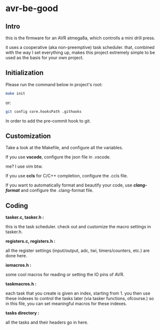 # avr-be-good

## Intro

this is the firmware for an AVR atmega8a, which controlls a mini drill press.

it uses a cooperative (aka non-preemptive) task scheduler. that, combined with
the way I set everything up, makes this project extremely simple to be used
as the basis for your own project.

## Initialization

Please run the command below in project's root:

```sh
make init
```

or:

```sh
git config core.hooksPath .githooks
```

In order to add the pre-commit hook to git.

## Customization

Take a look at the Makefile, and configure all the variables.

If you use **vscode**, configure the json file in .vscode.

me? I use vim btw.

If you use **ccls** for C/C++ completion, configure the .ccls file.

If you want to automatically format and beautify your code, use ***clang-format***
and configure the .clang-format file.

## Coding

**tasker.c, tasker.h :**

this is the task scheduler. check out and customize the macro settings in tasker.h.

**registers.c, registers.h :**

all the register settings (input/output, adc, twi, timers/counters, etc.)
are done here.

**iomacros.h :**

some cool macros for reading or setting the IO pins of AVR.

**taskmacros.h :**

each task that you create is given an index, starting from 1. you then
use these indexes to control the tasks later (via tasker functions, ofcourse.)
so in this file, you can set meaningful macros for these indexes.

**tasks directory :**

all the tasks and their headers go in here.
